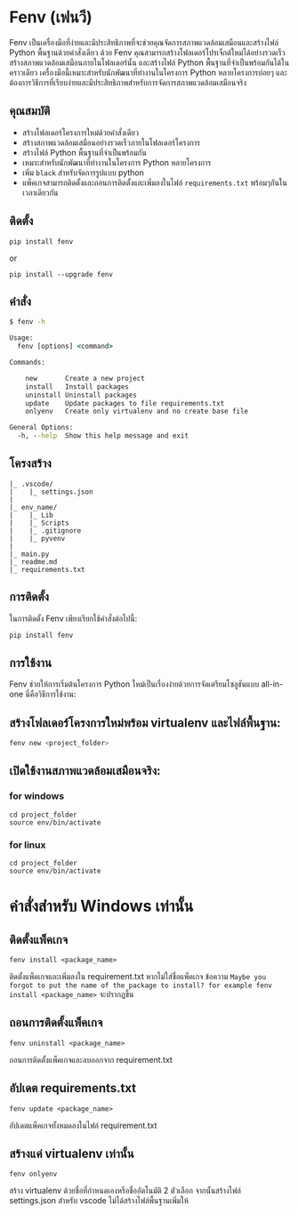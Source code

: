 # Fenv (เฟนวี)

Fenv เป็นเครื่องมือที่ง่ายและมีประสิทธิภาพที่จะช่วยคุณจัดการสภาพแวดล้อมเสมือนและสร้างไฟล์ Python พื้นฐานด้วยคำสั่งเดียว ด้วย Fenv คุณสามารถสร้างโฟลเดอร์โปรเจ็กต์ใหม่ได้อย่างรวดเร็ว สร้างสภาพแวดล้อมเสมือนภายในโฟลเดอร์นั้น และสร้างไฟล์ Python พื้นฐานที่จำเป็นพร้อมกันได้ในคราวเดียว เครื่องมือนี้เหมาะสำหรับนักพัฒนาที่ทำงานในโครงการ Python หลายโครงการบ่อยๆ และต้องการวิธีการที่เรียบง่ายและมีประสิทธิภาพสำหรับการจัดการสภาพแวดล้อมเสมือนจริง

## คุณสมบัติ

- สร้างโฟลเดอร์โครงการใหม่ด้วยคำสั่งเดียว
- สร้างสภาพแวดล้อมเสมือนอย่างรวดเร็วภายในโฟลเดอร์โครงการ
- สร้างไฟล์ Python พื้นฐานที่จำเป็นพร้อมกัน
- เหมาะสำหรับนักพัฒนาที่ทำงานในโครงการ Python หลายโครงการ
- เพิ่ม `black` สำหรับจัดการรูปแบบ python
- แพ็คเกจสามารถติดตั้งและถอนการติดตั้งและเพิ่มลงในไฟล์ `requirements.txt` พร้อมๆกันในเวลาเดียวกัน

## ติดตั้ง

```
pip install fenv
```

or

```
pip install --upgrade fenv
```

## คำสั่ง

```cmd
$ fenv -h

Usage:
  fenv [options] <command>

Commands:

    new       Create a new project
    install   Install packages
    uninstall Uninstall packages
    update    Update packages to file requirements.txt
    onlyenv   Create only virtualenv and no create base file

General Options:
  -h, --help  Show this help message and exit

```

## โครงสร้าง

    |_ .vscode/
    |    |_ settings.json
    |
    |_ env_name/
    |    |_ Lib
    |    |_ Scripts
    |    |_ .gitignore
    |    |_ pyvenv
    |
    |_ main.py
    |_ readme.md
    |_ requirements.txt

## การติดตั้ง

ในการติดตั้ง Fenv เพียงเรียกใช้คำสั่งต่อไปนี้:

```sh
pip install fenv
```

## การใช้งาน

Fenv ช่วยให้การเริ่มต้นโครงการ Python ใหม่เป็นเรื่องง่ายด้วยการจัดเตรียมโซลูชันแบบ all-in-one นี่คือวิธีการใช้งาน:

## สร้างโฟลเดอร์โครงการใหม่พร้อม virtualenv และไฟล์พื้นฐาน:

```sh
fenv new <project_folder>
```

## เปิดใช้งานสภาพแวดล้อมเสมือนจริง:

### for windows

```
cd project_folder
source env/bin/activate
```

### for linux

```
cd project_folder
source env/bin/activate
```

# คำสั่งสำหรับ Windows เท่านั้น

## ติดตั้งแพ็คเกจ

```
fenv install <package_name>
```

ติดตั้งแพ็คเกจและเพิ่มลงใน requirement.txt หากไม่ใส่ชื่อแพ็คเกจ ข้อความ `Maybe you forgot to put the name of the package to install? for example fenv install <package_name>` จะปรากฏขึ้น

## ถอนการติดตั้งแพ็คเกจ

```
fenv uninstall <package_name>
```

ถอนการติดตั้งแพ็คเกจและลบออกจาก requirement.txt

## อัปเดต requirements.txt

```
fenv update <package_name>
```

อัปเดตแพ็คเกจทั้งหมดลงในไฟล์ requirement.txt

## สร้างแค่ virtualenv เท่านั้น

```
fenv onlyenv
```

สร้าง virtualenv ด้วยชื่อที่กำหนดเองหรือชื่ออัตโนมัติ 2 ตัวเลือก จากนั้นสร้างไฟล์ settings.json สำหรับ vscode ไม่ได้สร้างไฟล์พื้นฐานเพิ่มให้
